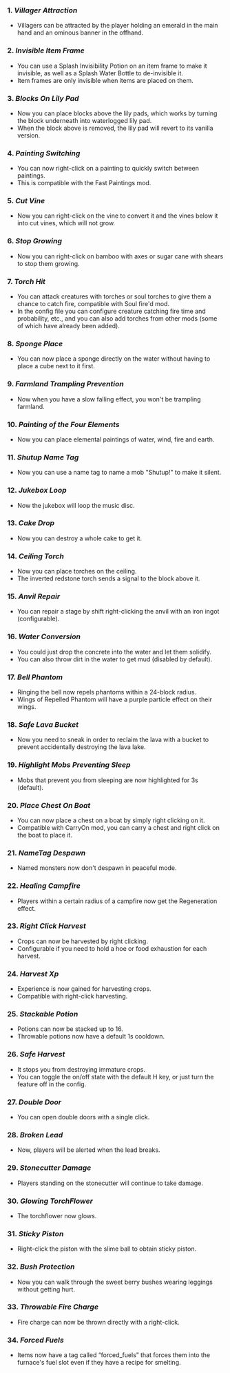 
### **1.** *Villager Attraction*
* Villagers can be attracted by the player holding an emerald in the main hand and an ominous banner in the offhand.

### **2.** *Invisible Item Frame*
* You can use a Splash Invisibility Potion on an item frame to make it invisible, as well as a Splash Water Bottle to de-invisible it.
* Item frames are only invisible when items are placed on them.

### **3.** *Blocks On Lily Pad*
* Now you can place blocks above the lily pads, which works by turning the block underneath into waterlogged lily pad.
* When the block above is removed, the lily pad will revert to its vanilla version.

### **4.** *Painting Switching*
* You can now right-click on a painting to quickly switch between paintings.
* This is compatible with the Fast Paintings mod.

### **5.** *Cut Vine*
* Now you can right-click on the vine to convert it and the vines below it into cut vines, which will not grow.

### **6.** *Stop Growing*
* Now you can right-click on bamboo with axes or sugar cane with shears to stop them growing.

### **7.** *Torch Hit*
* You can attack creatures with torches or soul torches to give them a chance to catch fire, compatible with Soul fire'd mod.
* In the config file you can configure creature catching fire time and probability, etc., and you can also add torches from other mods (some of which have already been added).

### **8.** *Sponge Place*
* You can now place a sponge directly on the water without having to place a cube next to it first.

### **9.** *Farmland Trampling Prevention*
* Now when you have a slow falling effect, you won't be trampling farmland.

### **10.** *Painting of the Four Elements*
* Now you can place elemental paintings of water, wind, fire and earth.

### **11.** *Shutup Name Tag*
* Now you can use a name tag to name a mob "Shutup!" to make it silent.

### **12.** *Jukebox Loop*
* Now the jukebox will loop the music disc.

### **13.** *Cake Drop*
* Now you can destroy a whole cake to get it.

### **14.** *Ceiling Torch*
* Now you can place torches on the ceiling.
* The inverted redstone torch sends a signal to the block above it.

### **15.** *Anvil Repair*
* You can repair a stage by shift right-clicking the anvil with an iron ingot (configurable).

### **16.** *Water Conversion*
* You could just drop the concrete into the water and let them solidify.
* You can also throw dirt in the water to get mud (disabled by default).

### **17.** *Bell Phantom*
* Ringing the bell now repels phantoms within a 24-block radius.
* Wings of Repelled Phantom will have a purple particle effect on their wings.

### **18.** *Safe Lava Bucket*
* Now you need to sneak in order to reclaim the lava with a bucket to prevent accidentally destroying the lava lake.

### **19.** *Highlight Mobs Preventing Sleep*
* Mobs that prevent you from sleeping are now highlighted for 3s (default).

### **20.** *Place Chest On Boat*
* You can now place a chest on a boat by simply right clicking on it.
* Compatible with CarryOn mod, you can carry a chest and right click on the boat to place it.

### **21.** *NameTag Despawn*
* Named monsters now don't despawn in peaceful mode.

### **22.** *Healing Campfire*
* Players within a certain radius of a campfire now get the Regeneration effect.

### **23.** *Right Click Harvest*
* Crops can now be harvested by right clicking.
* Configurable if you need to hold a hoe or food exhaustion for each harvest.

### **24.** *Harvest Xp*
* Experience is now gained for harvesting crops.
* Compatible with right-click harvesting.

### **25.** *Stackable Potion*
* Potions can now be stacked up to 16.
* Throwable potions now have a default 1s cooldown.

### **26.** *Safe Harvest*
* It stops you from destroying immature crops.
* You can toggle the on/off state with the default H key, or just turn the feature off in the config.

### **27.** *Double Door*
* You can open double doors with a single click.

### **28.** *Broken Lead*
* Now, players will be alerted when the lead breaks.

### **29.** *Stonecutter Damage*
* Players standing on the stonecutter will continue to take damage.

### **30.** *Glowing TorchFlower*
* The torchflower now glows.

### **31.** *Sticky Piston*
* Right-click the piston with the slime ball to obtain sticky piston.

### **32.** *Bush Protection*
* Now you can walk through the sweet berry bushes wearing leggings without getting hurt.

### **33.** *Throwable Fire Charge*
* Fire charge can now be thrown directly with a right-click.

### **34.** *Forced Fuels*
* Items now have a tag called “forced_fuels” that forces them into the furnace's fuel slot even if they have a recipe for smelting.